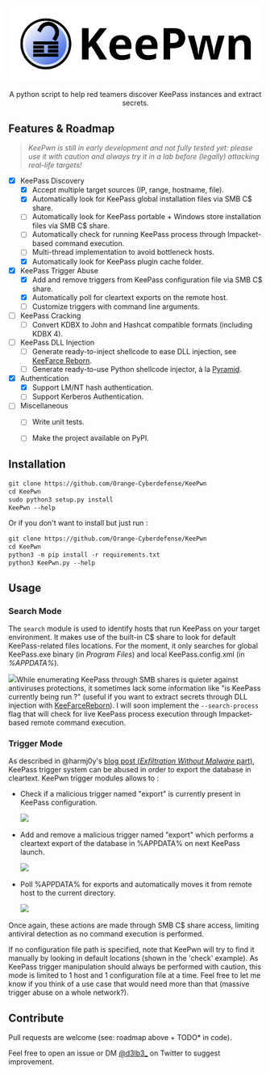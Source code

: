 ![](./.github/images/keepwn_banner.png)

<p align="center">
  A python script to help red teamers discover KeePass instances and extract secrets.
</p>


## Features & Roadmap

>  *KeePwn is still in early development and not fully tested yet: please use it with caution and always try it in a lab before (legally) attacking real-life targets!*

- [x] KeePass Discovery
  - [x] Accept multiple target sources (IP, range, hostname, file).
  - [x] Automatically look for KeePass global installation files via SMB C$ share.
  - [ ] Automatically look for KeePass portable + Windows store installation files via SMB C$ share.
  - [ ] Automatically check for running KeePass process through Impacket-based command execution.
  - [ ] Multi-thread implementation to avoid bottleneck hosts.
  - [x] Automatically look for KeePass plugin cache folder.
- [x] KeePass Trigger Abuse
  - [x] Add and remove triggers from KeePass configuration file via SMB C$ share.
  - [x] Automatically poll for cleartext exports on the remote host.
  - [ ] Customize triggers with command line arguments.
- [ ] KeePass Cracking
  - [ ] Convert KDBX to John and Hashcat compatible formats (including KDBX 4).
- [ ] KeePass DLL Injection
  - [ ] Generate ready-to-inject shellcode to ease DLL injection, see [KeeFarce Reborn](https://github.com/d3lb3/KeeFarceReborn).
  - [ ] Generate ready-to-use Python shellcode injector, à la [Pyramid](https://github.com/naksyn/Pyramid).
- [x] Authentication
  - [x] Support LM/NT hash authentication.
  - [ ] Support Kerberos Authentication.
- [ ] Miscellaneous
  - [ ] Write unit tests.
  - [ ] Make the project available on PyPI. 


## Installation

```
git clone https://github.com/Orange-Cyberdefense/KeePwn
cd KeePwn
sudo python3 setup.py install
KeePwn --help
```

Or if you don't want to install but just run :

```
git clone https://github.com/Orange-Cyberdefense/KeePwn
cd KeePwn
python3 -m pip install -r requirements.txt
python3 KeePwn.py --help
```

## Usage

### Search Mode

The `search` module is used to identify hosts that run KeePass on your target environment. It makes use of the built-in C$ share to look for default KeePass-related files locations. For the moment, it only searches for global KeePass.exe binary (in *Program Files*) and local KeePass.config.xml (in *%APPDATA%*).

![](./.github/images/keepwn_search_example.png)While enumerating KeePass through SMB shares is quieter against antiviruses protections, it sometimes lack some information like "is KeePass currently being run ?" (useful if you want to extract secrets through DLL injection with [KeeFarceReborn](https://github.com/d3lb3/KeeFarceReborn)). I will soon implement the `--search-process` flag that will check for live KeePass process execution through Impacket-based remote command execution.

### Trigger Mode

As described in @harmj0y's [blog post (*Exfiltration Without Malware* part)](https://blog.harmj0y.net/redteaming/keethief-a-case-study-in-attacking-keepass-part-2/), KeePass trigger system can be abused in order to export the database in cleartext. KeePwn trigger modules allows to :

- Check if a malicious trigger named "export" is currently present in KeePass configuration.

  ![](./.github/images/keepwn_trigger_check_example.png)

- Add and remove a malicious trigger named "export" which performs a cleartext export of the database in %APPDATA% on next KeePass launch.

  ![](./.github/images/keepwn_trigger_add_example.png)

- Poll %APPDATA% for exports and automatically moves it from remote host to the current directory.

  ![](./.github/images/keepwn_trigger_poll_example.png)

Once again, these actions are made through SMB C$ share access, limiting antiviral detection as no command execution is performed.

If no configuration file path is specified, note that KeePwn will try to find it manually by looking in default locations (shown in the 'check' example). As KeePass trigger manipulation should always be performed with caution, this mode is limited to 1 host and 1 configuration file at a time. Feel free to let me know if you think of a use case that would need more than that (massive trigger abuse on a whole network?). 

## Contribute

Pull requests are welcome (see: roadmap above + TODO* in code).

Feel free to open an issue or DM [@d3lb3_](https://twitter.com/d3lb3_)  on Twitter to suggest improvement.
